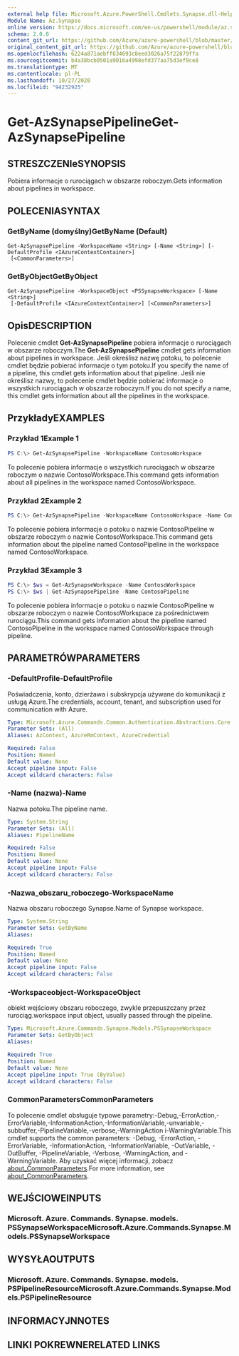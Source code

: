 ```yaml
---
external help file: Microsoft.Azure.PowerShell.Cmdlets.Synapse.dll-Help.xml
Module Name: Az.Synapse
online version: https://docs.microsoft.com/en-us/powershell/module/az.synapse/get-azsynapsepipeline
schema: 2.0.0
content_git_url: https://github.com/Azure/azure-powershell/blob/master/src/Synapse/Synapse/help/Get-AzSynapsePipeline.md
original_content_git_url: https://github.com/Azure/azure-powershell/blob/master/src/Synapse/Synapse/help/Get-AzSynapsePipeline.md
ms.openlocfilehash: 6224a871aebff834693c8eed3026a75f22879ffa
ms.sourcegitcommit: b4a38bcb0501a9016a4998efd377aa75d3ef9ce8
ms.translationtype: MT
ms.contentlocale: pl-PL
ms.lasthandoff: 10/27/2020
ms.locfileid: "94232925"
---
```

# <span data-ttu-id="da55d-101">Get-AzSynapsePipeline</span><span class="sxs-lookup"><span data-stu-id="da55d-101">Get-AzSynapsePipeline</span></span>

## <span data-ttu-id="da55d-102">STRESZCZENIe</span><span class="sxs-lookup"><span data-stu-id="da55d-102">SYNOPSIS</span></span>
<span data-ttu-id="da55d-103">Pobiera informacje o rurociągach w obszarze roboczym.</span><span class="sxs-lookup"><span data-stu-id="da55d-103">Gets information about pipelines in workspace.</span></span>

## <span data-ttu-id="da55d-104">POLECENIA</span><span class="sxs-lookup"><span data-stu-id="da55d-104">SYNTAX</span></span>

### <span data-ttu-id="da55d-105">GetByName (domyślny)</span><span class="sxs-lookup"><span data-stu-id="da55d-105">GetByName (Default)</span></span>
```
Get-AzSynapsePipeline -WorkspaceName <String> [-Name <String>] [-DefaultProfile <IAzureContextContainer>]
 [<CommonParameters>]
```

### <span data-ttu-id="da55d-106">GetByObject</span><span class="sxs-lookup"><span data-stu-id="da55d-106">GetByObject</span></span>
```
Get-AzSynapsePipeline -WorkspaceObject <PSSynapseWorkspace> [-Name <String>]
 [-DefaultProfile <IAzureContextContainer>] [<CommonParameters>]
```

## <span data-ttu-id="da55d-107">Opis</span><span class="sxs-lookup"><span data-stu-id="da55d-107">DESCRIPTION</span></span>
<span data-ttu-id="da55d-108">Polecenie cmdlet **Get-AzSynapsePipeline** pobiera informacje o rurociągach w obszarze roboczym.</span><span class="sxs-lookup"><span data-stu-id="da55d-108">The **Get-AzSynapsePipeline** cmdlet gets information about pipelines in workspace.</span></span> <span data-ttu-id="da55d-109">Jeśli określisz nazwę potoku, to polecenie cmdlet będzie pobierać informacje o tym potoku.</span><span class="sxs-lookup"><span data-stu-id="da55d-109">If you specify the name of a pipeline, this cmdlet gets information about that pipeline.</span></span> <span data-ttu-id="da55d-110">Jeśli nie określisz nazwy, to polecenie cmdlet będzie pobierać informacje o wszystkich rurociągach w obszarze roboczym.</span><span class="sxs-lookup"><span data-stu-id="da55d-110">If you do not specify a name, this cmdlet gets information about all the pipelines in the workspace.</span></span>

## <span data-ttu-id="da55d-111">Przykłady</span><span class="sxs-lookup"><span data-stu-id="da55d-111">EXAMPLES</span></span>

### <span data-ttu-id="da55d-112">Przykład 1</span><span class="sxs-lookup"><span data-stu-id="da55d-112">Example 1</span></span>
```powershell
PS C:\> Get-AzSynapsePipeline -WorkspaceName ContosoWorkspace
```

<span data-ttu-id="da55d-113">To polecenie pobiera informacje o wszystkich rurociągach w obszarze roboczym o nazwie ContosoWorkspace.</span><span class="sxs-lookup"><span data-stu-id="da55d-113">This command gets information about all pipelines in the workspace named ContosoWorkspace.</span></span>

### <span data-ttu-id="da55d-114">Przykład 2</span><span class="sxs-lookup"><span data-stu-id="da55d-114">Example 2</span></span>
```powershell
PS C:\> Get-AzSynapsePipeline -WorkspaceName ContosoWorkspace -Name ContosoPipeline
```

<span data-ttu-id="da55d-115">To polecenie pobiera informacje o potoku o nazwie ContosoPipeline w obszarze roboczym o nazwie ContosoWorkspace.</span><span class="sxs-lookup"><span data-stu-id="da55d-115">This command gets information about the pipeline named ContosoPipeline in the workspace named ContosoWorkspace.</span></span>

### <span data-ttu-id="da55d-116">Przykład 3</span><span class="sxs-lookup"><span data-stu-id="da55d-116">Example 3</span></span>
```powershell
PS C:\> $ws = Get-AzSynapseWorkspace -Name ContosoWorkspace
PS C:\> $ws | Get-AzSynapsePipeline -Name ContosoPipeline
```

<span data-ttu-id="da55d-117">To polecenie pobiera informacje o potoku o nazwie ContosoPipeline w obszarze roboczym o nazwie ContosoWorkspace za pośrednictwem rurociągu.</span><span class="sxs-lookup"><span data-stu-id="da55d-117">This command gets information about the pipeline named ContosoPipeline in the workspace named ContosoWorkspace through pipeline.</span></span>

## <span data-ttu-id="da55d-118">PARAMETRÓW</span><span class="sxs-lookup"><span data-stu-id="da55d-118">PARAMETERS</span></span>

### <span data-ttu-id="da55d-119">-DefaultProfile</span><span class="sxs-lookup"><span data-stu-id="da55d-119">-DefaultProfile</span></span>
<span data-ttu-id="da55d-120">Poświadczenia, konto, dzierżawa i subskrypcja używane do komunikacji z usługą Azure.</span><span class="sxs-lookup"><span data-stu-id="da55d-120">The credentials, account, tenant, and subscription used for communication with Azure.</span></span>

```yaml
Type: Microsoft.Azure.Commands.Common.Authentication.Abstractions.Core.IAzureContextContainer
Parameter Sets: (All)
Aliases: AzContext, AzureRmContext, AzureCredential

Required: False
Position: Named
Default value: None
Accept pipeline input: False
Accept wildcard characters: False
```

### <span data-ttu-id="da55d-121">-Name (nazwa)</span><span class="sxs-lookup"><span data-stu-id="da55d-121">-Name</span></span>
<span data-ttu-id="da55d-122">Nazwa potoku.</span><span class="sxs-lookup"><span data-stu-id="da55d-122">The pipeline name.</span></span>

```yaml
Type: System.String
Parameter Sets: (All)
Aliases: PipelineName

Required: False
Position: Named
Default value: None
Accept pipeline input: False
Accept wildcard characters: False
```

### <span data-ttu-id="da55d-123">-Nazwa_obszaru_roboczego</span><span class="sxs-lookup"><span data-stu-id="da55d-123">-WorkspaceName</span></span>
<span data-ttu-id="da55d-124">Nazwa obszaru roboczego Synapse.</span><span class="sxs-lookup"><span data-stu-id="da55d-124">Name of Synapse workspace.</span></span>

```yaml
Type: System.String
Parameter Sets: GetByName
Aliases:

Required: True
Position: Named
Default value: None
Accept pipeline input: False
Accept wildcard characters: False
```

### <span data-ttu-id="da55d-125">-Workspaceobject</span><span class="sxs-lookup"><span data-stu-id="da55d-125">-WorkspaceObject</span></span>
<span data-ttu-id="da55d-126">obiekt wejściowy obszaru roboczego, zwykle przepuszczany przez rurociąg.</span><span class="sxs-lookup"><span data-stu-id="da55d-126">workspace input object, usually passed through the pipeline.</span></span>

```yaml
Type: Microsoft.Azure.Commands.Synapse.Models.PSSynapseWorkspace
Parameter Sets: GetByObject
Aliases:

Required: True
Position: Named
Default value: None
Accept pipeline input: True (ByValue)
Accept wildcard characters: False
```

### <span data-ttu-id="da55d-127">CommonParameters</span><span class="sxs-lookup"><span data-stu-id="da55d-127">CommonParameters</span></span>
<span data-ttu-id="da55d-128">To polecenie cmdlet obsługuje typowe parametry:-Debug,-ErrorAction,-ErrorVariable,-InformationAction,-InformationVariable,-unvariable,-subbuffer,-PipelineVariable,-verbose,-WarningAction i-WarningVariable.</span><span class="sxs-lookup"><span data-stu-id="da55d-128">This cmdlet supports the common parameters: -Debug, -ErrorAction, -ErrorVariable, -InformationAction, -InformationVariable, -OutVariable, -OutBuffer, -PipelineVariable, -Verbose, -WarningAction, and -WarningVariable.</span></span> <span data-ttu-id="da55d-129">Aby uzyskać więcej informacji, zobacz [about_CommonParameters](http://go.microsoft.com/fwlink/?LinkID=113216).</span><span class="sxs-lookup"><span data-stu-id="da55d-129">For more information, see [about_CommonParameters](http://go.microsoft.com/fwlink/?LinkID=113216).</span></span>

## <span data-ttu-id="da55d-130">WEJŚCIOWE</span><span class="sxs-lookup"><span data-stu-id="da55d-130">INPUTS</span></span>

### <span data-ttu-id="da55d-131">Microsoft. Azure. Commands. Synapse. models. PSSynapseWorkspace</span><span class="sxs-lookup"><span data-stu-id="da55d-131">Microsoft.Azure.Commands.Synapse.Models.PSSynapseWorkspace</span></span>

## <span data-ttu-id="da55d-132">WYSYŁA</span><span class="sxs-lookup"><span data-stu-id="da55d-132">OUTPUTS</span></span>

### <span data-ttu-id="da55d-133">Microsoft. Azure. Commands. Synapse. models. PSPipelineResource</span><span class="sxs-lookup"><span data-stu-id="da55d-133">Microsoft.Azure.Commands.Synapse.Models.PSPipelineResource</span></span>

## <span data-ttu-id="da55d-134">INFORMACYJN</span><span class="sxs-lookup"><span data-stu-id="da55d-134">NOTES</span></span>

## <span data-ttu-id="da55d-135">LINKI POKREWNE</span><span class="sxs-lookup"><span data-stu-id="da55d-135">RELATED LINKS</span></span>

